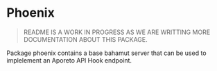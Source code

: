 # Phoenix

> README IS A WORK IN PROGRESS AS WE ARE WRITTING MORE DOCUMENTATION ABOUT THIS PACKAGE.

Package phoenix contains a base bahamut server that can be used to implelement an Aporeto API Hook endpoint.
